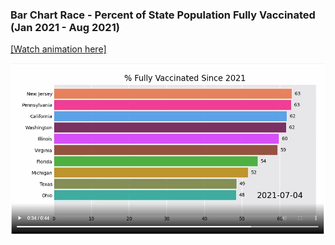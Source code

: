 ### Bar Chart Race - Percent of State Population Fully Vaccinated (Jan 2021 - Aug 2021) 

[[Watch animation here]](https://youtu.be/4DNAFFFUfOI)


<a href='https://youtu.be/4DNAFFFUfOI'> ![ScreenShot](vacc.PNG) </a>

